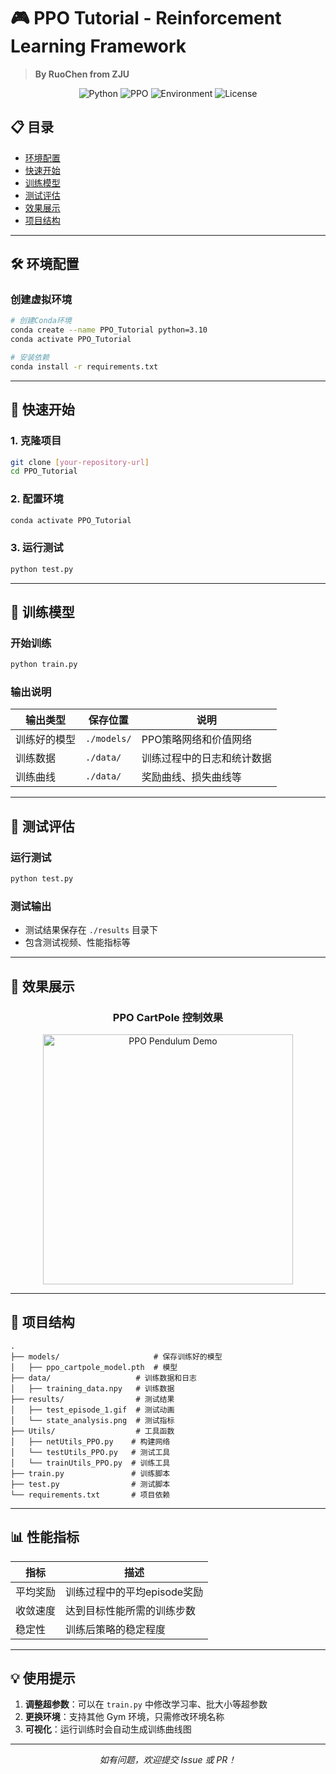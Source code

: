 # 🎮 PPO Tutorial - Reinforcement Learning Framework

> **By RuoChen from ZJU**

<p align="center">
  <img src="https://img.shields.io/badge/Python-3.10+-blue.svg" alt="Python">
  <img src="https://img.shields.io/badge/Algorithm-PPO-red.svg" alt="PPO">
  <img src="https://img.shields.io/badge/Environment-CartPole-green.svg" alt="Environment">
  <img src="https://img.shields.io/badge/License-MIT-yellow.svg" alt="License">
</p>

## 📋 目录

- [环境配置](#-环境配置)
- [快速开始](#-快速开始)
- [训练模型](#-训练模型)
- [测试评估](#-测试评估)
- [效果展示](#-效果展示)
- [项目结构](#-项目结构)

---

## 🛠 环境配置

### 创建虚拟环境

```bash
# 创建Conda环境
conda create --name PPO_Tutorial python=3.10
conda activate PPO_Tutorial

# 安装依赖
conda install -r requirements.txt
```

---

## 🚀 快速开始

### 1. 克隆项目

```bash
git clone [your-repository-url]
cd PPO_Tutorial
```

### 2. 配置环境

```bash
conda activate PPO_Tutorial
```

### 3. 运行测试

```bash
python test.py
```

---

## 🎯 训练模型

### 开始训练

```bash
python train.py
```

### 输出说明

| 输出类型 | 保存位置 | 说明 |
|---------|---------|-----|
| 训练好的模型 | `./models/` | PPO策略网络和价值网络 |
| 训练数据 | `./data/` | 训练过程中的日志和统计数据 |
| 训练曲线 | `./data/` | 奖励曲线、损失曲线等 |

---

## 🧪 测试评估

### 运行测试

```bash
python test.py
```

### 测试输出

- 测试结果保存在 `./results` 目录下
- 包含测试视频、性能指标等

---

## 🎨 效果展示

<div align="center">
  <h3>PPO CartPole 控制效果</h3>
  <img src="https://github.com/Chromium0516/RL_Tutorial/blob/PPO_CartPole/results/test_episode_1.gif" alt="PPO Pendulum Demo" width="400">
</div>

---

## 📁 项目结构

```
.
├── models/                     # 保存训练好的模型
│   ├── ppo_cartpole_model.pth  # 模型
├── data/                   # 训练数据和日志
│   ├── training_data.npy   # 训练数据
├── results/                # 测试结果
│   ├── test_episode_1.gif  # 测试动画
│   └── state_analysis.png  # 测试指标
├── Utils/                  # 工具函数
│   ├── netUtils_PPO.py    # 构建网络
│   └── testUtils_PPO.py   # 测试工具
│   └── trainUtils_PPO.py  # 训练工具
├── train.py               # 训练脚本
├── test.py                # 测试脚本
└── requirements.txt       # 项目依赖
```

---

## 📊 性能指标

| 指标 | 描述 |
|-----|-----|
| 平均奖励 | 训练过程中的平均episode奖励 |
| 收敛速度 | 达到目标性能所需的训练步数 |
| 稳定性 | 训练后策略的稳定程度 |

---

## 💡 使用提示

1. **调整超参数**：可以在 `train.py` 中修改学习率、批大小等超参数
2. **更换环境**：支持其他 Gym 环境，只需修改环境名称
3. **可视化**：运行训练时会自动生成训练曲线图

---

<p align="center">
  <i>如有问题，欢迎提交 Issue 或 PR！</i>
</p>
